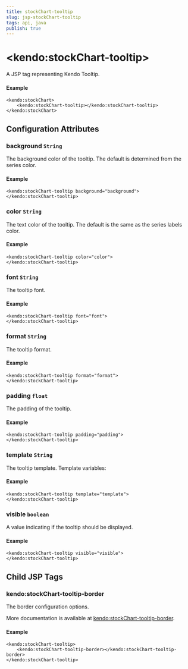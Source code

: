 ```yaml
---
title: stockChart-tooltip
slug: jsp-stockChart-tooltip
tags: api, java
publish: true
---
```


# \<kendo:stockChart-tooltip\>
A JSP tag representing Kendo Tooltip.

#### Example
    <kendo:stockChart>
        <kendo:stockChart-tooltip></kendo:stockChart-tooltip>
    </kendo:stockChart>


## Configuration Attributes


### background `String`

The background color of the tooltip. The default is determined from the series color.

#### Example
    <kendo:stockChart-tooltip background="background">
    </kendo:stockChart-tooltip>



### color `String`

The text color of the tooltip. The default is the same as the series labels color.

#### Example
    <kendo:stockChart-tooltip color="color">
    </kendo:stockChart-tooltip>



### font `String`

The tooltip font.

#### Example
    <kendo:stockChart-tooltip font="font">
    </kendo:stockChart-tooltip>



### format `String`

The tooltip format.

#### Example
    <kendo:stockChart-tooltip format="format">
    </kendo:stockChart-tooltip>



### padding `float`

The padding of the tooltip.

#### Example
    <kendo:stockChart-tooltip padding="padding">
    </kendo:stockChart-tooltip>



### template `String`

The tooltip template.
Template variables:

#### Example
    <kendo:stockChart-tooltip template="template">
    </kendo:stockChart-tooltip>



### visible `boolean`

A value indicating if the tooltip should be displayed.

#### Example
    <kendo:stockChart-tooltip visible="visible">
    </kendo:stockChart-tooltip>



## Child JSP Tags

### kendo:stockChart-tooltip-border

The border configuration options.

More documentation is available at [kendo:stockChart-tooltip-border](/api/wrappers/jsp/stockchart/tooltip-border).

#### Example

    <kendo:stockChart-tooltip>
        <kendo:stockChart-tooltip-border></kendo:stockChart-tooltip-border>
    </kendo:stockChart-tooltip>
 
